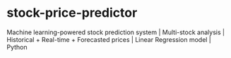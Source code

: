 # stock-price-predictor
Machine learning-powered stock prediction system | Multi-stock analysis | Historical + Real-time + Forecasted prices | Linear Regression model | Python

